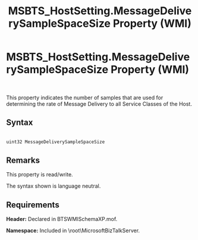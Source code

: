 ﻿---
title: MSBTS_HostSetting.MessageDeliverySampleSpaceSize Property (WMI)
TOCTitle: MSBTS_HostSetting.MessageDeliverySampleSpaceSize Property (WMI)
ms:assetid: 25cc2d51-b0b7-4a00-a8b0-ae6a7cf32153
ms:mtpsurl: https://msdn.microsoft.com/en-us/library/Aa559253(v=BTS.80)
ms:contentKeyID: 51526891
ms.date: 08/30/2017
mtps_version: v=BTS.80
---

# MSBTS\_HostSetting.MessageDeliverySampleSpaceSize Property (WMI)

 

This property indicates the number of samples that are used for determining the rate of Message Delivery to all Service Classes of the Host.

## Syntax

```C#
  
uint32 MessageDeliverySampleSpaceSize  
```

## Remarks

This property is read/write.

The syntax shown is language neutral.

## Requirements

**Header:** Declared in BTSWMISchemaXP.mof.

**Namespace:** Included in \\root\\MicrosoftBizTalkServer.

